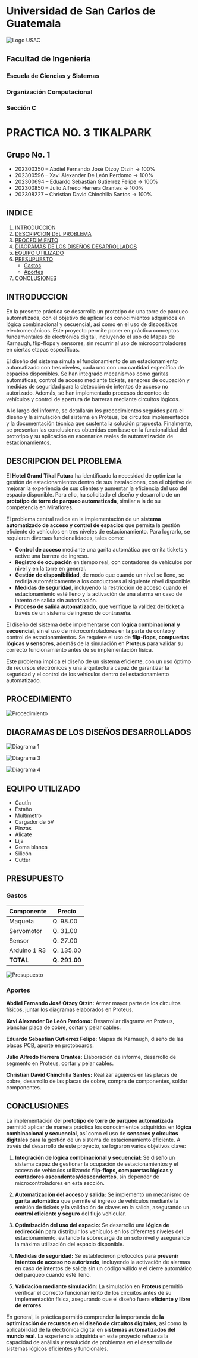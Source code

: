 ﻿# Universidad de San Carlos de Guatemala
![Logo USAC](images/Aspose.Words.09284fe8-de48-4a5c-a935-5906f3cb6ca9.001.png)

## Facultad de Ingeniería
### Escuela de Ciencias y Sistemas
### Organización Computacional
### Sección C


# PRACTICA NO. 3 TIKALPARK

## Grupo No. 1

- 202300350 – Abdiel Fernando José Otzoy Otzín → 100%
- 202300596 – Xavi Alexander De León Perdomo → 100%
- 202300694 – Eduardo Sebastian Gutierrez Felipe → 100%
- 202300850 – Julio Alfredo Herrera Orantes → 100%
- 202308227 – Christian David Chinchilla Santos → 100%

## INDICE

1. [INTRODUCCION](#introduccion)
2. [DESCRIPCION DEL PROBLEMA](#descripcion-del-problema)
3. [PROCEDIMIENTO](#procedimiento)
4. [DIAGRAMAS DE LOS DISEÑOS DESARROLLADOS](#diagramas-de-los-disenos-desarrollados)
5. [EQUIPO UTILIZADO](#equipo-utilizado)
6. [PRESUPUESTO](#presupuesto)
   - [Gastos](#gastos)
   - [Aportes](#aportes)
7. [CONCLUSIONES](#conclusiones)

## INTRODUCCION

En la presente práctica se desarrolla un prototipo de una torre de parqueo automatizada, con el objetivo de aplicar los conocimientos adquiridos en lógica combinacional y secuencial, así como en el uso de dispositivos electromecánicos. Este proyecto permite poner en práctica conceptos fundamentales de electrónica digital, incluyendo el uso de Mapas de Karnaugh, flip-flops y sensores, sin recurrir al uso de microcontroladores en ciertas etapas específicas.

El diseño del sistema simula el funcionamiento de un estacionamiento automatizado con tres niveles, cada uno con una cantidad específica de espacios disponibles. Se han integrado mecanismos como garitas automáticas, control de acceso mediante tickets, sensores de ocupación y medidas de seguridad para la detección de intentos de acceso no autorizado. Además, se han implementado procesos de conteo de vehículos y control de apertura de barreras mediante circuitos lógicos.

A lo largo del informe, se detallarán los procedimientos seguidos para el diseño y la simulación del sistema en Proteus, los circuitos implementados y la documentación técnica que sustenta la solución propuesta. Finalmente, se presentan las conclusiones obtenidas con base en la funcionalidad del prototipo y su aplicación en escenarios reales de automatización de estacionamientos.

## DESCRIPCION DEL PROBLEMA

El **Hotel Grand Tikal Futura** ha identificado la necesidad de optimizar la gestión de estacionamientos dentro de sus instalaciones, con el objetivo de mejorar la experiencia de sus clientes y aumentar la eficiencia del uso del espacio disponible. Para ello, ha solicitado el diseño y desarrollo de un **prototipo de torre de parqueo automatizada**, similar a la de su competencia en Miraflores.

El problema central radica en la implementación de un **sistema automatizado de acceso y control de espacios** que permita la gestión eficiente de vehículos en tres niveles de estacionamiento. Para lograrlo, se requieren diversas funcionalidades, tales como:

- **Control de acceso** mediante una garita automática que emita tickets y active una barrera de ingreso.
- **Registro de ocupación** en tiempo real, con contadores de vehículos por nivel y en la torre en general.
- **Gestión de disponibilidad**, de modo que cuando un nivel se llene, se redirija automáticamente a los conductores al siguiente nivel disponible.
- **Medidas de seguridad**, incluyendo la restricción de acceso cuando el estacionamiento esté lleno y la activación de una alarma en caso de intento de salida sin autorización.
- **Proceso de salida automatizado**, que verifique la validez del ticket a través de un sistema de ingreso de contraseña.

El diseño del sistema debe implementarse con **lógica combinacional y secuencial**, sin el uso de microcontroladores en la parte de conteo y control de estacionamientos. Se requiere el uso de **flip-flops, compuertas lógicas y sensores**, además de la simulación en **Proteus** para validar su correcto funcionamiento antes de su implementación física.

Este problema implica el diseño de un sistema eficiente, con un uso óptimo de recursos electrónicos y una arquitectura capaz de garantizar la seguridad y el control de los vehículos dentro del estacionamiento automatizado.

## PROCEDIMIENTO

![Procedimiento](images/Aspose.Words.09284fe8-de48-4a5c-a935-5906f3cb6ca9.002.jpeg)

## DIAGRAMAS DE LOS DISEÑOS DESARROLLADOS

![Diagrama 1](images/Aspose.Words.09284fe8-de48-4a5c-a935-5906f3cb6ca9.003.jpeg)


![Diagrama 3](images/Aspose.Words.09284fe8-de48-4a5c-a935-5906f3cb6ca9.005.jpeg)

![Diagrama 4](images/Aspose.Words.09284fe8-de48-4a5c-a935-5906f3cb6ca9.006.jpeg)

## EQUIPO UTILIZADO

- Cautín
- Estaño
- Multímetro
- Cargador de 5V
- Pinzas
- Alicate
- Lija
- Goma blanca
- Silicón
- Cutter

## PRESUPUESTO

### Gastos

| **Componente** | **Precio** |
|----------------|------------|
| Maqueta        | Q. 98.00   |
| Servomotor     | Q. 31.00   |
| Sensor         | Q. 27.00   |
| Arduino 1 R3   | Q. 135.00  |
| **TOTAL**      | **Q. 291.00** |

![Presupuesto](images/Aspose.Words.09284fe8-de48-4a5c-a935-5906f3cb6ca9.007.jpeg)

### Aportes

**Abdiel Fernando José Otzoy Otzín:** Armar mayor parte de los circuitos físicos, juntar los diagramas elaborados en Proteus.

**Xavi Alexander De León Perdomo:** Desarrollar diagrama en Proteus, planchar placa de cobre, cortar y pelar cables.

**Eduardo Sebastian Gutierrez Felipe:** Mapas de Karnaugh, diseño de las placas PCB, aporte en protoboards.

**Julio Alfredo Herrera Orantes:** Elaboración de informe, desarrollo de segmento en Proteus, cortar y pelar cables.

**Christian David Chinchilla Santos:** Realizar agujeros en las placas de cobre, desarrollo de las placas de cobre, compra de componentes, soldar componentes.

## CONCLUSIONES

La implementación del **prototipo de torre de parqueo automatizada** permitió aplicar de manera práctica los conocimientos adquiridos en **lógica combinacional y secuencial**, así como el uso de **sensores y circuitos digitales** para la gestión de un sistema de estacionamiento eficiente. A través del desarrollo de este proyecto, se lograron varios objetivos clave:

1. **Integración de lógica combinacional y secuencial:** Se diseñó un sistema capaz de gestionar la ocupación de estacionamientos y el acceso de vehículos utilizando **flip-flops, compuertas lógicas y contadores ascendentes/descendentes**, sin depender de microcontroladores en esta sección.

2. **Automatización del acceso y salida:** Se implementó un mecanismo de **garita automática** que permite el ingreso de vehículos mediante la emisión de tickets y la validación de claves en la salida, asegurando un **control eficiente y seguro** del flujo vehicular.

3. **Optimización del uso del espacio:** Se desarrolló una **lógica de redirección** para distribuir los vehículos en los diferentes niveles del estacionamiento, evitando la sobrecarga de un solo nivel y asegurando la máxima utilización del espacio disponible.

4. **Medidas de seguridad:** Se establecieron protocolos para **prevenir intentos de acceso no autorizado**, incluyendo la activación de alarmas en caso de intentos de salida sin un código válido y el cierre automático del parqueo cuando esté lleno.

5. **Validación mediante simulación:** La simulación en **Proteus** permitió verificar el correcto funcionamiento de los circuitos antes de su implementación física, asegurando que el diseño fuera **eficiente y libre de errores**.

En general, la práctica permitió comprender la importancia de **la optimización de recursos en el diseño de circuitos digitales**, así como la aplicabilidad de la electrónica digital en **sistemas automatizados del mundo real**. La experiencia adquirida en este proyecto refuerza la capacidad de análisis y resolución de problemas en el desarrollo de sistemas lógicos eficientes y funcionales.